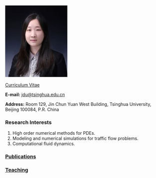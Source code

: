 ![Image](杜洁证件照2.jpg) 

[Curriculum Vitae](CV.pdf) 

**E-mail:** jdu@tsinghua.edu.cn

**Address:** Room 129, Jin Chun Yuan West Building, Tsinghua University, Beijing 100084, P.R. China 

### Research Interests
1. High order numerical methods for PDEs.
2. Modeling and numerical simulations for traffic flow problems.
3. Computational fluid dynamics.

### [Publications](publications.md)

### [Teaching](teaching.md)

